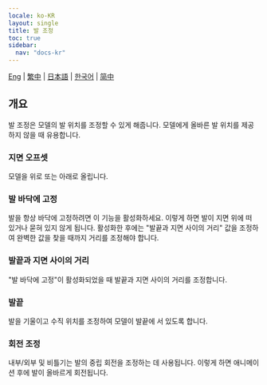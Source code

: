 ```yaml
---
locale: ko-KR
layout: single
title: 발 조정
toc: true
sidebar:
  nav: "docs-kr"
---
```


[Eng](/dancexr/features/feet_adjustments) | [繁中](/tw/dancexr/features/feet_adjustments) | [日本語](/jp/dancexr/features/feet_adjustments) | [한국어](/kr/dancexr/features/feet_adjustments) | [简中](/zh/dancexr/features/feet_adjustments)

## 개요
발 조정은 모델의 발 위치를 조정할 수 있게 해줍니다. 모델에게 올바른 발 위치를 제공하지 않을 때 유용합니다.

### 지면 오프셋
모델을 위로 또는 아래로 올립니다.

### 발 바닥에 고정
발을 항상 바닥에 고정하려면 이 기능을 활성화하세요. 이렇게 하면 발이 지면 위에 떠 있거나 묻혀 있지 않게 됩니다. 활성화한 후에는 "발끝과 지면 사이의 거리" 값을 조정하여 완벽한 값을 찾을 때까지 거리를 조정해야 합니다.

### 발끝과 지면 사이의 거리
"발 바닥에 고정"이 활성화되었을 때 발끝과 지면 사이의 거리를 조정합니다.

### 발끝
발을 기울이고 수직 위치를 조정하여 모델이 발끝에 서 있도록 합니다.

### 회전 조정
내부/외부 및 비틀기는 발의 중립 회전을 조정하는 데 사용됩니다. 이렇게 하면 애니메이션 후에 발이 올바르게 회전됩니다.